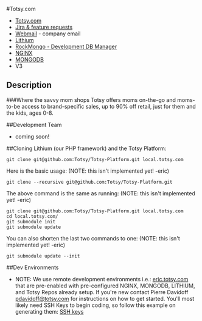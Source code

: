 #Totsy.com

* [Totsy.com](http://www.totsy.com/)
* [Jira & feature requests](https://totsy1.jira.com/login.jsp)
* [Webmail](https://webmail.totsy.com) - company email
* [Lithium](http://lithify.me/) 
* [RockMongo - Development DB Manager](http://rockmongo.totsy.com/) 
* [NGINX](http://www.nginx.org) 
* [MONGODB](http://www.mongodb.org) 
* V3

## Description

###Where the savvy mom shops
Totsy offers moms on-the-go and moms-to-be access to brand-specific sales, up to 90% off retail, just for them and the kids, ages 0-8. 

##Development Team

* coming soon!

##Cloning Lithium (our PHP framework) and the Totsy Platform:

    git clone git@github.com:Totsy/Totsy-Platform.git local.totsy.com

Here is the basic usage: (NOTE: this isn't implemented yet! -eric)

    git clone --recursive git@github.com:Totsy/Totsy-Platform.git

The above command is the same as running: (NOTE: this isn't implemented yet! -eric)

    git clone git@github.com:Totsy/Totsy-Platform.git local.totsy.com
    cd local.totsy.com/
    git submodule init
    git submodule update

You can also shorten the last two commands to one: (NOTE: this isn't implemented yet! -eric)

    git submodule update --init

##Dev Environments

* NOTE: We use remote development environments i.e.: [eric.totsy.com](http://eric.totsy.com/) that are pre-enabled with pre-configured NGINX, MONGODB, LITHIUM, and Totsy Repos already setup. If you're new contact Pierre Davidoff pdavidoff@totsy.com for instructions on how to get started. You'll most likely need SSH Keys to begin coding, so follow this example on generating them: [SSH keys](http://help.github.com/mac-set-up-git/) 